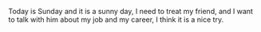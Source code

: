 Today is Sunday and it is a sunny day, I need to treat my friend, and I want to talk with him about my job and my career, I think it is a nice try.